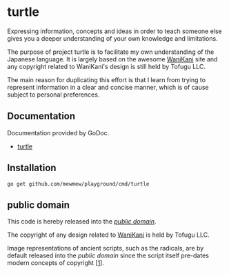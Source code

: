 turtle
======

Expressing information, concepts and ideas in order to teach someone else gives
you a deeper understanding of your own knowledge and limitations.

The purpose of project turtle is to facilitate my own understanding of the
Japanese language. It is largely based on the awesome [WaniKani][] site and any
copyright related to WaniKani's design is still held by Tofugu LLC.

The main reason for duplicating this effort is that I learn from trying to
represent information in a clear and concise manner, which is of cause subject
to personal preferences.

[WaniKani]: http://www.wanikani.com/

Documentation
-------------

Documentation provided by GoDoc.

- [turtle][]

[turtle]: http://godoc.org/github.com/mewmew/playground/turtle

Installation
------------

	go get github.com/mewmew/playground/cmd/turtle

public domain
-------------

This code is hereby released into the *[public domain][]*.

The copyright of any design related to [WaniKani][] is held by Tofugu LLC.

Image representations of ancient scripts, such as the radicals, are by default
released into the *public domain* since the script itself pre-dates modern
concepts of copyright [[1][]].

[public domain]: https://creativecommons.org/publicdomain/zero/1.0/
[1]: https://commons.wikimedia.org/wiki/Template:PD-ancient-script/en
